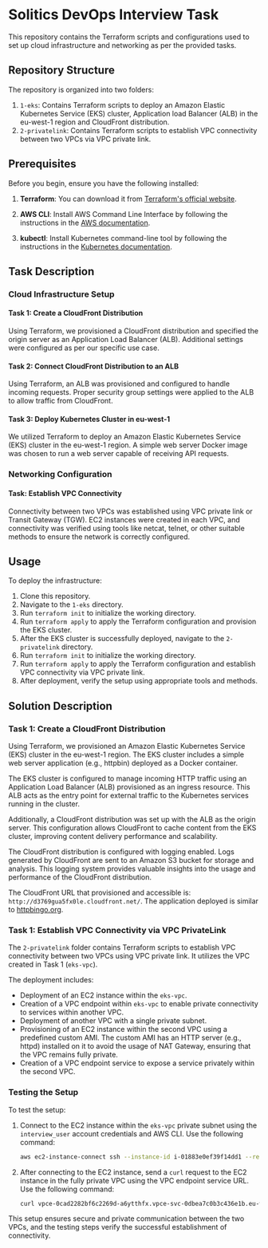 # Solitics DevOps Interview Task

This repository contains the Terraform scripts and configurations used to set up cloud infrastructure and networking as per the provided tasks.

## Repository Structure

The repository is organized into two folders:

1. `1-eks`: Contains Terraform scripts to deploy an Amazon Elastic Kubernetes Service (EKS) cluster, Application load Balancer (ALB) in the eu-west-1 region and CloudFront distribution.
2. `2-privatelink`: Contains Terraform scripts to establish VPC connectivity between two VPCs via VPC private link.

## Prerequisites

Before you begin, ensure you have the following installed:

1. **Terraform**: You can download it from [Terraform's official website](https://www.terraform.io/downloads.html).
   
2. **AWS CLI**: Install AWS Command Line Interface by following the instructions in the [AWS documentation](https://docs.aws.amazon.com/cli/latest/userguide/cli-chap-install.html).

3. **kubectl**: Install Kubernetes command-line tool by following the instructions in the [Kubernetes documentation](https://kubernetes.io/docs/tasks/tools/install-kubectl/).

## Task Description

### Cloud Infrastructure Setup

#### Task 1: Create a CloudFront Distribution

Using Terraform, we provisioned a CloudFront distribution and specified the origin server as an Application Load Balancer (ALB). Additional settings were configured as per our specific use case.

#### Task 2: Connect CloudFront Distribution to an ALB

Using Terraform, an ALB was provisioned and configured to handle incoming requests. Proper security group settings were applied to the ALB to allow traffic from CloudFront.

#### Task 3: Deploy Kubernetes Cluster in eu-west-1

We utilized Terraform to deploy an Amazon Elastic Kubernetes Service (EKS) cluster in the eu-west-1 region. A simple web server Docker image was chosen to run a web server capable of receiving API requests.

### Networking Configuration

#### Task: Establish VPC Connectivity

Connectivity between two VPCs was established using VPC private link or Transit Gateway (TGW). EC2 instances were created in each VPC, and connectivity was verified using tools like netcat, telnet, or other suitable methods to ensure the network is correctly configured.

## Usage

To deploy the infrastructure:

1. Clone this repository.
2. Navigate to the `1-eks` directory.
3. Run `terraform init` to initialize the working directory.
4. Run `terraform apply` to apply the Terraform configuration and provision the EKS cluster.
5. After the EKS cluster is successfully deployed, navigate to the `2-privatelink` directory.
6. Run `terraform init` to initialize the working directory.
7. Run `terraform apply` to apply the Terraform configuration and establish VPC connectivity via VPC private link.
8. After deployment, verify the setup using appropriate tools and methods.

## Solution Description

### Task 1: Create a CloudFront Distribution

Using Terraform, we provisioned an Amazon Elastic Kubernetes Service (EKS) cluster in the eu-west-1 region. The EKS cluster includes a simple web server application (e.g., httpbin) deployed as a Docker container.

The EKS cluster is configured to manage incoming HTTP traffic using an Application Load Balancer (ALB) provisioned as an ingress resource. This ALB acts as the entry point for external traffic to the Kubernetes services running in the cluster.

Additionally, a CloudFront distribution was set up with the ALB as the origin server. This configuration allows CloudFront to cache content from the EKS cluster, improving content delivery performance and scalability.

The CloudFront distribution is configured with logging enabled. Logs generated by CloudFront are sent to an Amazon S3 bucket for storage and analysis. This logging system provides valuable insights into the usage and performance of the CloudFront distribution.

The CloudFront URL that provisioned and accessible is: `http://d3769gua5fx0le.cloudfront.net/`. The application deployed is similar to [httpbingo.org](https://httpbingo.org/).

### Task 1: Establish VPC Connectivity via VPC PrivateLink

The `2-privatelink` folder contains Terraform scripts to establish VPC connectivity between two VPCs using VPC private link. It utilizes the VPC created in Task 1 (`eks-vpc`).

The deployment includes:

- Deployment of an EC2 instance within the `eks-vpc`.
- Creation of a VPC endpoint within `eks-vpc` to enable private connectivity to services within another VPC.
- Deployment of another VPC with a single private subnet.
- Provisioning of an EC2 instance within the second VPC using a predefined custom AMI. The custom AMI has an HTTP server (e.g., httpd) installed on it to avoid the usage of NAT Gateway, ensuring that the VPC remains fully private.
- Creation of a VPC endpoint service to expose a service privately within the second VPC.

### Testing the Setup

To test the setup:

1. Connect to the EC2 instance within the `eks-vpc` private subnet using the `interview_user` account credentials and AWS CLI. Use the following command:
    ```bash
    aws ec2-instance-connect ssh --instance-id i-01883e0ef39f14dd1 --region eu-west-1
    ```

2. After connecting to the EC2 instance, send a `curl` request to the EC2 instance in the fully private VPC using the VPC endpoint service URL. Use the following command:
    ```bash
    curl vpce-0cad2282bf6c2269d-a6ytthfx.vpce-svc-0dbea7c0b3c436e1b.eu-west-1.vpce.amazonaws.com
    ```

This setup ensures secure and private communication between the two VPCs, and the testing steps verify the successful establishment of connectivity.